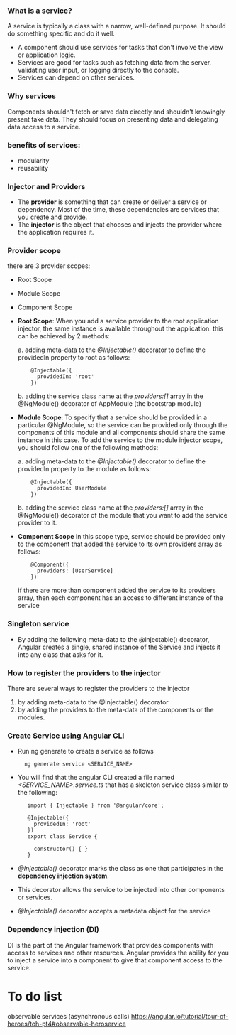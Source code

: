 ### What is a service?
A service is typically a class with a narrow, well-defined purpose. It should do something specific and do it well.
-  A component should use services for tasks that don't involve the view or application logic.
-  Services are good for tasks such as fetching data from the server, validating user input, or logging directly to the console.
-  Services can depend on other services. 

### Why services
Components shouldn't fetch or save data directly and shouldn't knowingly present fake data. They should focus on presenting data and delegating data access to a service.

### benefits of services:
-  modularity
-  reusability

### Injector and Providers
-    The **provider** is something that can create or deliver a service or dependency. Most of the time, these dependencies are services that you create and provide.
-    The **injector** is the object that chooses and injects the provider where the application requires it.

### Provider scope
there are 3 provider scopes:
-  Root Scope
-  Module Scope
-  Component Scope

- **Root Scope**:
  When you add a service provider to the root application injector, the same instance is available throughout the application. this can be achieved by 2 methods:

   a. adding meta-data to the *@Injectable()* decorator to define the providedIn property to root as follows:
  
    ```
        @Injectable({
          providedIn: 'root'
        })
    ```
  
   b. adding the service class name at the *providers:[]* array in the @NgModule() decorator of AppModule (the bootstrap module)

-  **Module Scope**:
  To specify that a service should be provided in a particular @NgModule, so the service can be provided only through the components of this module and all components should share the same instance in this case. To add the service to the module injector scope, you should follow one of the following methods:

   a. adding meta-data to the *@Injectable()* decorator to define the providedIn property to the module as follows:
 
      ```
          @Injectable({
            providedIn: UserModule
          })
      ```
 
    b. adding the service class name at the *providers:[]* array in the @NgModule() decorator of the module that you want to add the service provider to it.
    

-  **Component Scope**
  In this scope type, service should be provided only to the component that added the service to its own providers array as follows:
    ```
        @Component({
          providers: [UserService]
        })
      ```
    if there are more than component added the service to its providers array, then each component has an access to different instance of the service




### Singleton service
-  By adding the following meta-data to the @injectable() decorator, Angular creates a single, shared instance of the Service and injects it into any class that asks for it.

### How to register the providers to the injector
There are several ways to register the providers to the injector
1.    by adding meta-data to the @Injectable() decorator
2.    by adding the providers to the meta-data of the components or the modules.

### Create Service using Angular CLI
-  Run ng generate to create a service as follows
  
    ```
      ng generate service <SERVICE_NAME>
    ```
-  You will find that the angular CLI created a file named *<SERVICE_NAME>.service.ts* that has a skeleton service class similar to the following:
  
   ```
      import { Injectable } from '@angular/core';
  
      @Injectable({
        providedIn: 'root'
      })
      export class Service {
      
        constructor() { }
      }
   ```
-   *@Injectable()* decorator marks the class as one that participates in the **dependency injection system**.
-   This decorator allows the service to be injected into other components or services.
-   *@Injectable()* decorator accepts a metadata object for the service

### Dependency injection (DI)
DI is the part of the Angular framework that provides components with access to services and other resources.
Angular provides the ability for you to inject a service into a component to give that component access to the service.





To do list
===========
observable services (asynchronous calls)
https://angular.io/tutorial/tour-of-heroes/toh-pt4#observable-heroservice

